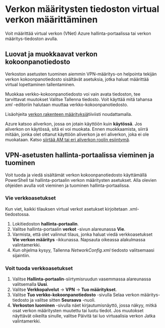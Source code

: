 <properties 
    pageTitle="Verkon määritysten tiedoston virtual verkon määrittäminen" 
    description="Voit viedä ja tuoda verkon määritystiedoston, jotta voit luoda tai muokata virtual verkkojen Azure hallinta-portaalin ohjeita. " 
    services="virtual-network" 
    documentationCenter="" 
    authors="jimdial" 
    manager="carmonm" 
    editor="tysonn"/>

<tags
    ms.service="virtual-network"
    ms.devlang="na"
    ms.topic="article"
    ms.tgt_pltfrm="na"
    ms.workload="infrastructure-services" 
    ms.date="03/15/2016"
    ms.author="jdial"/>

# <a name="configure-a-virtual-network-using-a-network-configuration-file"></a>Verkon määritysten tiedoston virtual verkon määrittäminen

Voit määrittää virtual verkon (VNet) Azure hallinta-portaalissa tai verkon määritys-tiedoston avulla.

## <a name="creating-and-modifying-a-network-configuration-file"></a>Luovat ja muokkaavat verkon kokoonpanotiedosto 
Verkoston asetusten tuominen aiemmin VPN-määritys-on helpointa tekijän verkon kokoonpanotiedosto sisältävät asetuksia, jotka haluat määrittää virtual lopettaminen tallentaminen.

Muokkaa verkko-kokoonpanotiedosto voi vain avata tiedoston, tee tarvittavat muutokset Valitse Tallenna tiedosto. Voit käyttää mitä tahansa *xml* -editoriin halutaan muuttaa verkko-kokoonpanotiedosto. 

Lisäohjeita [verkon rakenteen määrityksiä](https://msdn.microsoft.com/library/azure/jj157100.aspx)tiiviisti noudattamalla. 

Azure katsoo aliverkon, jossa on jotain käyttöön kuin **käytössä**. Jos aliverkon on käytössä, sitä ei voi muokata. Ennen muokkaamista, siirrä mitään, jonka olet ottanut käyttöön aliverkon ja eri aliverkon, joka ei ole muokataan.   Katso [siirtää AM tai eri aliverkon roolin esiintymä](virtual-networks-move-vm-role-to-subnet.md).

## <a name="export-and-import-virtual-network-settings-using-the-management-portal"></a>VPN-asetusten hallinta-portaalissa vieminen ja tuominen  
Voit tuoda ja viedä sisältämät verkon kokoonpanotiedosto käyttämällä PowerShell tai hallinta-portaalin verkon määritysten asetukset. Alla olevien ohjeiden avulla voit vieminen ja tuominen hallinta-portaalissa. 

### <a name="to-export-your-network-settings"></a>Vie verkkoasetukset
Kun viet, kaikki tilauksen virtual verkot asetukset kirjoitetaan .xml-tiedostossa. 

1. Lokitiedoston **hallinta-portaalin**.
2. Valitse hallinta-portaalin **verkot** -sivun alareunassa **Vie**. 
3. Varmista, että olet valinnut tilaus, jonka haluat viedä verkkoasetukset **Vie verkon määritys** -ikkunassa. Napsauta oikeassa alakulmassa valintamerkki. 
4. Kun ohjelma kysyy, Tallenna *NetworkConfig.xml* tiedosto valitsemaasi sijaintiin.


### <a name="to-import-your-network-settings"></a>Voit tuoda verkkoasetukset

1. Valitse **Hallinta-portaalin**-siirtymisruudun vasemmassa alareunassa valitsemalla **Uusi**.
2. Valitse **Verkkopalvelut** -> **VPN** -> **Tuo määritykset**.
3. Valitse **Tuo verkko-kokoonpanotiedosto** -sivulla Selaa verkon määritys-tiedosto ja valitse sitten **Seuraava** -nuoli.
4. **Verkoston luominen** -sivulla näet kirjautumisnäyttö, jossa näkyy, mitkä osat verkon määritysten muutettu tai luotu tiedot. Jos muutokset näyttävät oikeilta sinulle, valitse Päivitä tai luo virtuaalisia verkon Jatka valintamerkki. 
